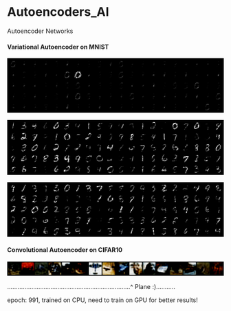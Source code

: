 # Autoencoders_AI
Autoencoder Networks

#### Variational Autoencoder on MNIST
  <p align="center">
    <img src="https://github.com/OakLake/Autoencoders_AI/blob/master/imgs/vae_img_0.png"/>
  </p>
  <p align="center">
    <img src="https://github.com/OakLake/Autoencoders_AI/blob/master/imgs/vae_img_380.png"/>
  </p>
  <p align="center">
    <img src="https://github.com/OakLake/Autoencoders_AI/blob/master/imgs/vae_img_990.png"/>
  </p>


#### Convolutional Autoencoder on CIFAR10

  <p align="center">
    <img width="1000" src="https://github.com/OakLake/Autoencoders_AI/blob/master/imgs/cae_img_991.png"/>
  </p>
  
.......................................................................^ Plane :)...........

epoch: 991, trained on CPU, need to train on GPU for better results!
